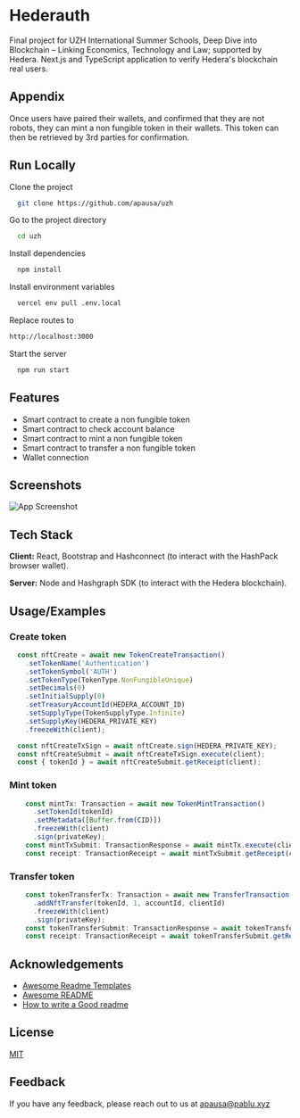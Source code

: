 
# Hederauth

Final project for UZH International Summer Schools, Deep Dive into Blockchain – Linking Economics, Technology and Law; supported by Hedera. Next.js and TypeScript application to verify Hedera's blockchain real users.


## Appendix

Once users have paired their wallets, and confirmed that they are not robots, they can mint a non fungible token in their wallets.
This token can then be retrieved by 3rd parties for confirmation. 

## Run Locally

Clone the project

```bash
  git clone https://github.com/apausa/uzh
```

Go to the project directory

```bash
  cd uzh
```

Install dependencies

```bash
  npm install
```

Install environment variables
```bash
  vercel env pull .env.local
```

Replace routes to
```bash
http://localhost:3000
```

Start the server

```bash
  npm run start
```


## Features

- Smart contract to create a non fungible token
- Smart contract to check account balance
- Smart contract to mint a non fungible token
- Smart contract to transfer a non fungible token
- Wallet connection


## Screenshots

![App Screenshot](https://via.placeholder.com/468x300?text=App+Screenshot+Here)


## Tech Stack

**Client:** React, Bootstrap and Hashconnect (to interact with the HashPack browser wallet).

**Server:** Node and Hashgraph SDK (to interact with the Hedera blockchain).


## Usage/Examples

### Create token 

```javascript
  const nftCreate = await new TokenCreateTransaction()
    .setTokenName('Authentication')
    .setTokenSymbol('AUTH')
    .setTokenType(TokenType.NonFungibleUnique)
    .setDecimals(0)
    .setInitialSupply(0)
    .setTreasuryAccountId(HEDERA_ACCOUNT_ID)
    .setSupplyType(TokenSupplyType.Infinite)
    .setSupplyKey(HEDERA_PRIVATE_KEY)
    .freezeWith(client);

  const nftCreateTxSign = await nftCreate.sign(HEDERA_PRIVATE_KEY);
  const nftCreateSubmit = await nftCreateTxSign.execute(client);
  const { tokenId } = await nftCreateSubmit.getReceipt(client);
```

### Mint token

```javascript
    const mintTx: Transaction = await new TokenMintTransaction()
      .setTokenId(tokenId)
      .setMetadata([Buffer.from(CID)])
      .freezeWith(client)
      .sign(privateKey);
    const mintTxSubmit: TransactionResponse = await mintTx.execute(client);
    const receipt: TransactionReceipt = await mintTxSubmit.getReceipt(client);
```

### Transfer token 

```javascript
    const tokenTransferTx: Transaction = await new TransferTransaction()
      .addNftTransfer(tokenId, 1, accountId, clientId)
      .freezeWith(client)
      .sign(privateKey);
    const tokenTransferSubmit: TransactionResponse = await tokenTransferTx.execute(client);
    const receipt: TransactionReceipt = await tokenTransferSubmit.getReceipt(client);
```


## Acknowledgements

 - [Awesome Readme Templates](https://awesomeopensource.com/project/elangosundar/awesome-README-templates)
 - [Awesome README](https://github.com/matiassingers/awesome-readme)
 - [How to write a Good readme](https://bulldogjob.com/news/449-how-to-write-a-good-readme-for-your-github-project)


## License

[MIT](https://choosealicense.com/licenses/mit/)


## Feedback

If you have any feedback, please reach out to us at apausa@pablu.xyz
